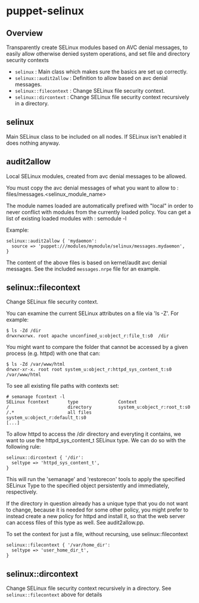 # puppet-selinux

## Overview

Transparently create SELinux modules based on AVC denial messages, to easily
allow otherwise denied system operations, and set file and directory security contexts

* `selinux` : Main class which makes sure the basics are set up correctly.
* `selinux::audit2allow` : Definition to allow based on avc denial messages.
* `selinux::filecontext` : Change SELinux file security context.
* `selinux::dircontext` : Change SELinux file security context recursively in a directory.

## selinux

Main SELinux class to be included on all nodes. If SELinux isn't enabled
it does nothing anyway.


## audit2allow

Local SELinux modules, created from avc denial messages to be allowed.

You must copy the avc denial messages of what you want to allow to :
files/messages.<selinux_module_name>

The module names loaded are automatically prefixed with "local" in order to
never conflict with modules from the currently loaded policy.
You can get a list of existing loaded modules with : semodule -l

Example:

    selinux::audit2allow { 'mydaemon':
      source => 'puppet:///modules/mymodule/selinux/messages.mydaemon',
    }

The content of the above files is based on kernel/audit avc denial messages.
See the included `messages.nrpe` file for an example.


## selinux::filecontext

Change SELinux file security context.

You can examine the current SELinux attributes on a file via 'ls -Z'.
For example:

    $ ls -Zd /dir
    drwxrwxrwx. root apache unconfined_u:object_r:file_t:s0  /dir

You might want to compare the folder that cannot be accessed by
a given process (e.g. httpd) with one that can:

    $ ls -Zd /var/www/html
    drwxr-xr-x. root root system_u:object_r:httpd_sys_content_t:s0 /var/www/html

To see all existing file paths with contexts set:

    # semanage fcontext -l
    SELinux fcontext       type               Context
    /                      directory          system_u:object_r:root_t:s0
    /.*                    all files          system_u:object_r:default_t:s0
    [...]

To allow httpd to access the /dir directory and everyting it contains,
we want to use the httpd_sys_content_t SELinux type.  We can do so with
the following rule:

    selinux::dircontext { '/dir':
      seltype => 'httpd_sys_content_t',
    }

This will run the 'semanage' and 'restorecon' tools to apply the specified
SELinux Type to the specified object persistently and immediately,
respectively.

If the directory in question already has a unique type that you do not
want to change, because it is needed for some other policy, you might
prefer to instead create a new policy for httpd and install it, so that
the web server can access files of this type as well.  See audit2allow.pp.

To set the context for just a file, without recursing, use selinux::filecontext

    selinux::filecontext { '/var/home_dir':
      seltype => 'user_home_dir_t',
    }

## selinux::dircontext

Change SELinux file security context recursively in a directory.
See `selinux::filecontext` above for details
